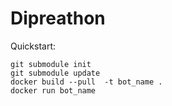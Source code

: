 Dipreathon
==========

Quickstart:

    git submodule init
    git submodule update
    docker build --pull  -t bot_name .
    docker run bot_name
